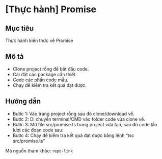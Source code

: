 # [Thực hành] Promise

## Mục tiêu

Thực hành kiến thức về Promise

## Mô tả

* Clone project rỗng để bắt đầu code.
* Cài đặt các package cần thiết.
* Code các phần code mẫu.
* Chạy để kiểm tra kết quả đạt được.

## Hướng dẫn

* Bước 1:  Vào trang project rỗng sau đó clone/download về.
* Bước 2: Di chuyển terminal/CMD vào folder code vừa clone về.
* Bước 3: Mở file src/promise.ts trong project vừa tạo, sau đó code lần lượt các đoạn code sau:
* Bước 4: Chạy để kiểm tra kết quả đạt được bằng lệnh “tsc src/promise.ts”

Mã nguồn tham khảo: `repo-link`